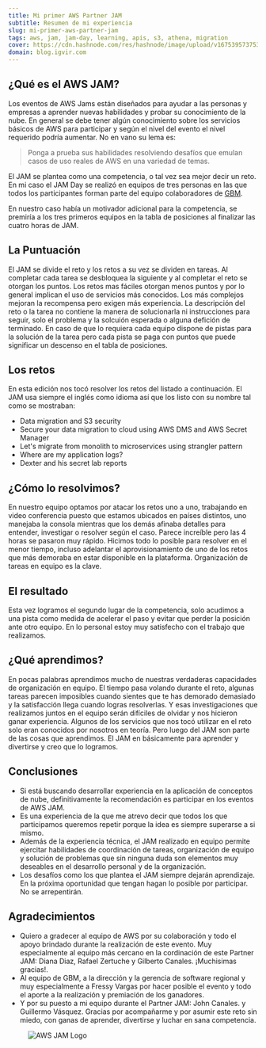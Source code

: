 ```yaml
---
title: Mi primer AWS Partner JAM
subtitle: Resumen de mi experiencia
slug: mi-primer-aws-partner-jam
tags: aws, jam, jam-day, learning, apis, s3, athena, migration
cover: https://cdn.hashnode.com/res/hashnode/image/upload/v1675395737534/Ei9oBDW4s.png?auto=compress
domain: blog.igvir.com
---
```


## ¿Qué es el AWS JAM?
Los eventos de AWS Jams están diseñados para ayudar a las personas y empresas a aprender nuevas habilidades y probar su conocimiento de la nube. En general se debe tener algún conocimiento sobre los servicios básicos de AWS para participar y según el nivel del evento el nivel  requerido podría aumentar. No en vano su lema es:

>Ponga a prueba sus habilidades resolviendo desafíos que emulan casos de uso reales de AWS en una variedad de temas.

El JAM se plantea como una competencia, o tal vez sea mejor decir un reto. En mi caso el JAM Day se realizó en equipos de tres personas en las que todos los participantes forman parte del equipo colaboradores de [GBM](https://www.gbm.net/). 

En nuestro caso había un motivador adicional para la competencia, se premiría a los tres primeros equipos en la tabla de posiciones al finalizar las cuatro horas de JAM.

## La Puntuación
El JAM se divide el reto y los retos a su vez se dividen en tareas. Al completar cada tarea se desbloquea la siguiente y al completar el reto se otorgan los puntos. Los retos mas fáciles otorgan menos puntos y por lo general implican el uso de servicios más conocidos. Los más complejos mejoran la recompensa pero exigen más experiencia.
La descripción del reto o la tarea no contiene la manera de solucionarla ni instrucciones para seguir, solo el problema y la solcuión esperada o alguna defición de terminado. En caso de que lo requiera cada equipo dispone de pistas para la solución de la tarea pero cada pista se paga con puntos que puede significar un descenso en el tabla de posiciones.

## Los retos
En esta edición nos tocó resolver los retos del listado a continuación. El JAM usa siempre el inglés como idioma así que los listo con su nombre tal como se mostraban:

- Data migration and S3 security
- Secure your data migration to cloud using AWS DMS and AWS Secret Manager
- Let's migrate from monolith to microservices using strangler pattern
- Where are my application logs?
- Dexter and his secret lab reports

## ¿Cómo lo resolvimos?
En nuestro equipo optamos por atacar los retos uno a uno, trabajando en video conferencia puesto que estamos ubicados en países distintos, uno manejaba la consola mientras que los demás afinaba detalles para entender, investigar o resolver según el caso. Parece increíble pero las 4 horas se pasaron muy rápido. Hicimos todo lo posible para resolver en el menor tiempo, incluso adelantar el aprovisionamiento de uno de los retos que más demoraba en estar disponible en la plataforma. Organización de tareas en equipo es la clave.

## El resultado
Esta vez logramos el segundo lugar de la competencia, solo acudimos a una pista como medida de acelerar el paso y evitar que perder la posición ante otro equipo. En lo personal estoy muy satisfecho con el trabajo que realizamos.

## ¿Qué aprendimos?
En pocas palabras aprendimos mucho de nuestras verdaderas capacidades de organización en equipo. El tiempo pasa volando durante el reto, algunas tareas parecen imposibles cuando sientes que te has demorado demasiado y la satisfacción llega cuando logras resolverlas. Y esas investigaciones que realizamos juntos en el equipo serán difíciles de olvidar y nos hicieron ganar experiencia.
Algunos de los servicios que nos tocó utilizar en el reto solo eran conocidos por nosotros en teoría. Pero luego del JAM son parte de las cosas que aprendimos. El JAM en básicamente para aprender y divertirse y creo que lo logramos.

## Conclusiones
- Si está buscando desarrollar experiencia en la aplicación de conceptos de nube, definitivamente la recomendación es participar en los eventos de AWS JAM.  
- Es una experiencia de la que me atrevo decir que todos los que participamos queremos repetir porque la idea es siempre superarse a si mismo.
- Además de la experiencia técnica, el JAM realizado en equipo permite ejercitar habilidades de coordinación de tareas, organización de equipo y solución de problemas que sin ninguna duda son elementos muy deseables en el desarrollo personal y de la organización.
- Los desafíos como los que plantea el JAM siempre dejarán aprendizaje. En la próxima oportunidad que tengan hagan lo posible por participar. No se arrepentirán.

## Agradecimientos
- Quiero a gradecer al equipo de AWS por su colaboración y todo el apoyo brindado durante la realización de este evento. Muy especialmente al equipo más cercano en la cordinación de este Partner JAM: Diana Diaz, Rafael Zertuche y Gilberto Canales. ¡Muchisimas gracias!.
- Al equipo de GBM, a la dirección y la gerencia de software regional y muy especialmente a Fressy Vargas por hacer posible el evento y todo el aporte a la realización y premiación de los ganadores.
- Y por su puesto a mi equipo durante el Partner JAM: John Canales. y Guillermo Vásquez. Gracias por acompañarme y por asumir este reto sin miedo, con ganas de aprender, divertirse y luchar en sana competencia.

<figure>
<img src="https://cdn.hashnode.com/res/hashnode/image/upload/v1675399380355/7FU27O5c3.png?auto=compress" alt="AWS JAM Logo"   style="display: block; margin: 0 auto;">
</figure>
